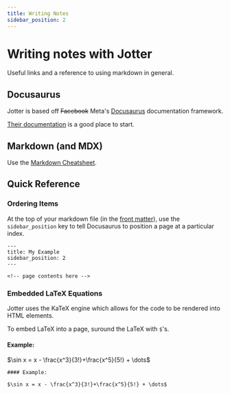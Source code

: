 ```yaml
---
title: Writing Notes
sidebar_position: 2
---
```


# Writing notes with Jotter

Useful links and a reference to using markdown in general.

## Docusaurus
Jotter is based off ~~Facebook~~ Meta's [Docusaurus](https://docusaurus.io/) documentation framework. 

[Their documentation](https://docusaurus.io/docs/markdown-features) is a good place to start.

## Markdown (and MDX)
Use the [Markdown Cheatsheet](https://www.markdownguide.org/cheat-sheet/).

## Quick Reference
### Ordering Items
At the top of your markdown file (in the [front matter](https://jekyllrb.com/docs/front-matter/)), use the `sidebar_position` key to tell Docusaurus to position a page at a particular index.

```mdx title="my-example.mdx"
---
title: My Example
sidebar_position: 2
---

<!-- page contents here -->
```

### Embedded LaTeX Equations
Jotter uses the KaTeX engine which allows for the code to be rendered into HTML elements.

To embed LaTeX into a page, suround the LaTeX with `$`'s.

#### Example:

$\sin x = x - \frac{x^3}{3!}+\frac{x^5}{5!} + \dots$

```mdx title="Taylor series for sine of x"
#### Example:

$\sin x = x - \frac{x^3}{3!}+\frac{x^5}{5!} + \dots$
```